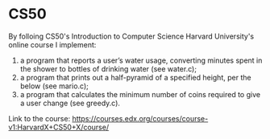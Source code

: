# CS50
By folloing CS50's Introduction to Computer Science  Harvard University's online course I implement:

1) a program that reports a user’s water usage, converting minutes spent in the shower to bottles of drinking water (see water.c);
2) a program that prints out a half-pyramid of a specified height, per the below (see mario.c);
3) a program that calculates the minimum number of coins required to give a user change (see greedy.c).

Link to the course: https://courses.edx.org/courses/course-v1:HarvardX+CS50+X/course/
